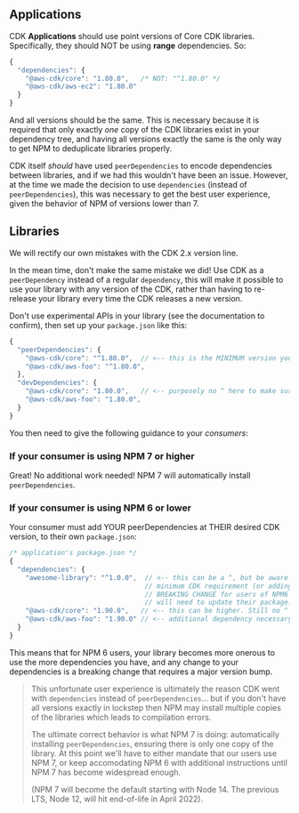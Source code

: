 ## Applications

CDK **Applications** should use point versions of Core CDK libraries. Specifically, they should NOT be using **range** dependencies. So:

```js
{
  "dependencies": {
    "@aws-cdk/core": "1.80.0",   /* NOT: "^1.80.0" */
    "@aws-cdk/aws-ec2": "1.80.0"
  }
}
```

And all versions should be the same. This is necessary because it is required that only exactly *one* copy of the CDK libraries exist in your dependency tree, and having all versions exactly the same is the only way to get NPM to deduplicate libraries properly.

CDK itself *should* have used `peerDependencies` to encode dependencies between libraries, and if we had this wouldn't have been an issue. However, at the time we made the decision to use `dependencies` (instead of `peerDependencies`), this was necessary to get the best user experience, given the behavior of NPM of versions lower than 7.

## Libraries

We will rectify our own mistakes with the CDK 2.x version line.

In the mean time, don't make the same mistake we did! Use CDK as a `peerDependency` instead of a regular `dependency`, this will make it possible to use your library with any version of the CDK, rather than having to re-release your library every time the CDK releases a new version.

Don't use experimental APIs in your library (see the documentation to confirm), then set up your `package.json` like this:

```js
{
  "peerDependencies": {
    "@aws-cdk/core": "^1.80.0",  // <-- this is the MINIMUM version you support
    "@aws-cdk/aws-foo": "^1.80.0",
  },
  "devDependencies": {
    "@aws-cdk/core": "1.80.0",   // <-- purposely no ^ here to make sure you test against the minimum version
    "@aws-cdk/aws-foo": "1.80.0",
  }
}
```

You then need to give the following guidance to your *consumers*:

### If your consumer is using NPM 7 or higher

Great! No additional work needed! NPM 7 will automatically install `peerDependencies`.

### If your consumer is using NPM 6 or lower

Your consumer must add YOUR peerDependencies at THEIR desired CDK version, to their own `package.json`:

```js
/* application's package.json */
{
  "dependencies": {
    "awesome-library": "^1.0.0",  // <-- this can be a ^, but be aware that bumping your library's
                                  // minimum CDK requirement (or adding dependencies) will be a
                                  // BREAKING CHANGE for users of NPM6 and older (because they
                                  // will need to update their package.json), requiring a major version bump
    "@aws-cdk/core": "1.90.0",   // <-- this can be higher. Still no ^
    "@aws-cdk/aws-foo": "1.90.0" // <-- additional dependency necessary because of 'awesome-library'
  }
}
```

This means that for NPM 6 users, your library becomes more onerous to use the more dependencies you have,
and any change to your dependencies is a breaking change that requires a major version bump.

> This unfortunate user experience is ultimately the reason CDK went with `dependencies` instead of `peerDependencies`...
> but if you don't have all versions exactly in lockstep then NPM may install multiple copies of the libraries
> which leads to compilation errors.
>
> The ultimate correct behavior is what NPM 7 is doing: automatically installing `peerDependencies`, ensuring there is
> only one copy of the library. At this point we'll have to either mandate that our users use NPM 7, or keep accomodating NPM 6
> with additional instructions until NPM 7 has become widespread enough.
>
> (NPM 7 will become the default starting with Node 14. The previous LTS, Node 12, will hit end-of-life in April 2022).
